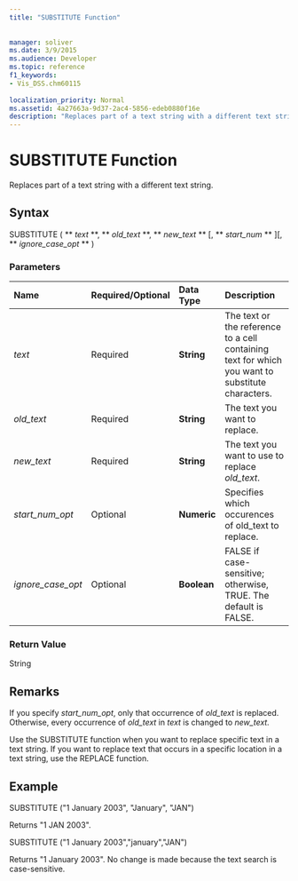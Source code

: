 ```yaml
---
title: "SUBSTITUTE Function"
 
 
manager: soliver
ms.date: 3/9/2015
ms.audience: Developer
ms.topic: reference
f1_keywords:
- Vis_DSS.chm60115
 
localization_priority: Normal
ms.assetid: 4a27663a-9d37-2ac4-5856-edeb0880f16e
description: "Replaces part of a text string with a different text string."
---
```


# SUBSTITUTE Function

Replaces part of a text string with a different text string. 
  
## Syntax

 SUBSTITUTE ( ** *text* **, ** *old_text* **, ** *new_text* ** [, ** *start_num* ** ][, ** *ignore_case_opt* ** ) 
  
### Parameters

|**Name**|**Required/Optional**|**Data Type**|**Description**|
|:-----|:-----|:-----|:-----|
| _text_ <br/> |Required  <br/> |**String** <br/> | The text or the reference to a cell containing text for which you want to substitute characters.  <br/> |
| _old_text_ <br/> |Required  <br/> |**String** <br/> | The text you want to replace.  <br/> |
| _new_text_ <br/> |Required  <br/> |**String** <br/> | The text you want to use to replace  _old_text_.  <br/> |
| _start_num_opt_ <br/> |Optional  <br/> |**Numeric** <br/> |Specifies which occurences of old_text to replace.  <br/> |
| _ignore_case_opt_ <br/> |Optional  <br/> |**Boolean** <br/> |FALSE if case-sensitive; otherwise, TRUE. The default is FALSE.  <br/> |
   
### Return Value

String
  
## Remarks

 If you specify  _start_num_opt_, only that occurrence of  _old_text_ is replaced. Otherwise, every occurrence of  _old_text_ in  _text_ is changed to  _new_text._
  
Use the SUBSTITUTE function when you want to replace specific text in a text string. If you want to replace text that occurs in a specific location in a text string, use the REPLACE function.
  
## Example

SUBSTITUTE ("1 January 2003", "January", "JAN") 
  
Returns "1 JAN 2003". 
  
SUBSTITUTE ("1 January 2003","january","JAN") 
  
Returns "1 January 2003". No change is made because the text search is case-sensitive. 
  

